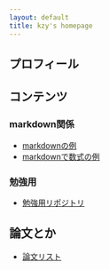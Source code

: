 ```yaml
---
layout: default
title: kzy's homepage
---
```


## プロフィール

## コンテンツ

### markdown関係
- [markdownの例](./md/markdown.html)
- [markdownで数式の例](./md/formula.html)

### 勉強用
- [勉強用リポジトリ](https://github.com/kzy-tbkr/Study)

## 論文とか
- [論文リスト](./paper/paper.html)

